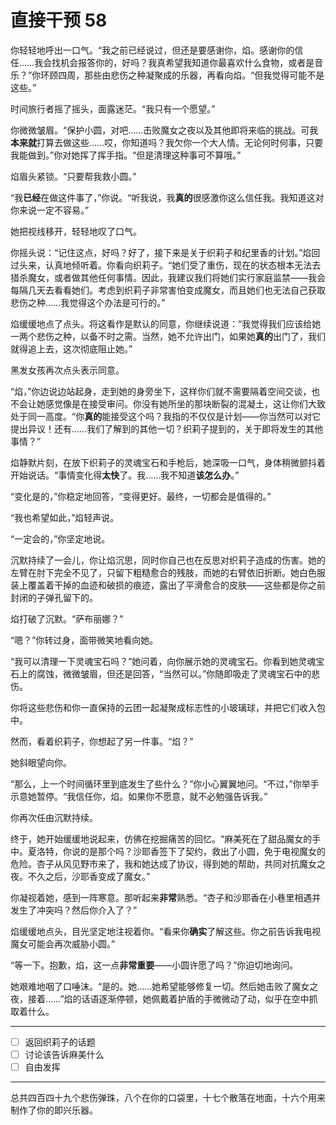 # 直接干预 58

你轻轻地呼出一口气。“我之前已经说过，但还是要感谢你，焰。感谢你的信任……我会找机会报答你的，好吗？我真希望我知道你最喜欢什么食物，或者是音乐？”你环顾四周，那些由悲伤之种凝聚成的乐器，再看向焰。“但我觉得可能不是这些。”

时间旅行者摇了摇头，面露迷茫。“我只有一个愿望。”

你微微皱眉。“保护小圆，对吧……击败魔女之夜以及其他即将来临的挑战。可我**本来就**打算去做这些……哎，你知道吗？我欠你一个大人情。无论何时何事，只要我能做到。”你对她挥了挥手指。“但是清理这种事可不算哦。”

焰眉头紧锁。“只要帮我救小圆。”

“我**已经**在做这件事了，”你说。“听我说，我**真的**很感激你这么信任我。我知道这对你来说一定不容易。”

她把视线移开，轻轻地叹了口气。

你摇头说：“记住这点，好吗？好了，接下来是关于织莉子和纪里香的计划。”焰回过头来，认真地倾听着。你看向织莉子。“她们受了重伤，现在的状态根本无法去猎杀魔女，或者做其他任何事情。因此，我建议我们将她们实行家庭监禁——我会每隔几天去看看她们。考虑到织莉子非常害怕变成魔女，而且她们也无法自己获取悲伤之种……我觉得这个办法是可行的。”

焰缓缓地点了点头。将这看作是默认的同意，你继续说道：“我觉得我们应该给她一两个悲伤之种，以备不时之需。当然，她不允许出门，如果她**真的**出门了，我们就得追上去，这次彻底阻止她。”

黑发女孩再次点头表示同意。

“焰，”你边说边站起身，走到她的身旁坐下，这样你们就不需要隔着空间交谈，也不会让她感觉像是在接受审问。你没有她所坐的那块断裂的混凝土，这让你们大致处于同一高度。“你**真的**能接受这个吗？我指的不仅仅是计划——你当然可以对它提出异议！还有……我们了解到的其他一切？织莉子提到的，关于即将发生的其他事情？”

焰静默片刻，在放下织莉子的灵魂宝石和手枪后，她深吸一口气，身体稍微颤抖着开始说话。“事情变化得**太快**了。我……我不知道**该怎么办**。”

“变化是的，”你稳定地回答，“变得更好。最终，一切都会是值得的。”

“我也希望如此，”焰轻声说。

“一定会的，”你坚定地说。

沉默持续了一会儿，你让焰沉思，同时你自己也在反思对织莉子造成的伤害。她的左臂在肘下完全不见了，只留下粗糙愈合的残肢，而她的右臂依旧折断。她白色服装上覆盖着干掉的血迹和破损的痕迹，露出了平滑愈合的皮肤——这些都是你之前封闭的子弹孔留下的。

焰打破了沉默。“萨布丽娜？”

“嗯？”你转过身，面带微笑地看向她。

“我可以清理一下灵魂宝石吗？”她问着，向你展示她的灵魂宝石。你看到她灵魂宝石上的腐蚀，微微皱眉，但还是回答，“当然可以。”你随即吸走了灵魂宝石中的悲伤。

你将这些悲伤和你一直保持的云团一起凝聚成标志性的小玻璃球，并把它们收入包中。

然而，看着织莉子，你想起了另一件事。“焰？”

她斜眼望向你。

“那么，上一个时间循环里到底发生了些什么？”你小心翼翼地问。“不过，”你举手示意她暂停。“我信任你，焰。如果你不愿意，就不必勉强告诉我。”

你再次任由沉默持续。

终于，她开始缓缓地说起来，仿佛在挖掘痛苦的回忆。“麻美死在了甜品魔女的手中。夏洛特，你说的是那个吗？沙耶香签下了契约，救出了小圆，免于电视魔女的危险。杏子从风见野市来了，我和她达成了协议，得到她的帮助，共同对抗魔女之夜。不久之后，沙耶香变成了魔女。”

你凝视着她，感到一阵寒意。那听起来**非常**熟悉。“杏子和沙耶香在小巷里相遇并发生了冲突吗？然后你介入了？”

焰缓缓地点头，目光坚定地注视着你。“看来你**确实**了解这些。你之前告诉我电视魔女可能会再次威胁小圆。”

“等一下。抱歉，焰，这一点**非常重要**——小圆许愿了吗？”你迫切地询问。

她艰难地咽了口唾沫。“是的。她……她希望能够修复一切。然后她击败了魔女之夜，接着……”焰的话语逐渐停顿，她佩戴着护盾的手微微动了动，似乎在空中抓取着什么。

---

- [ ] 返回织莉子的话题
- [ ] 讨论该告诉麻美什么
- [ ] 自由发挥

---

总共四百四十九个悲伤弹珠，八个在你的口袋里，十七个散落在地面，十六个用来制作了你的即兴乐器。
